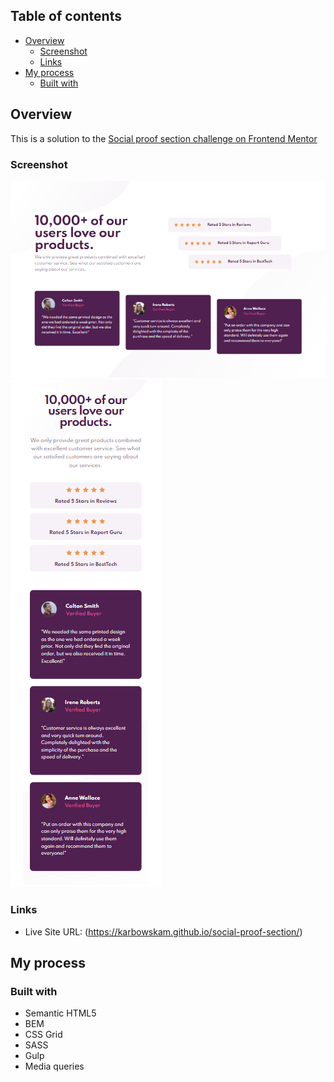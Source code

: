 ## Table of contents

- [Overview](#overview)
  - [Screenshot](#screenshot)
  - [Links](#links)
- [My process](#my-process)
  - [Built with](#built-with)

## Overview

This is a solution to the [Social proof section challenge on Frontend Mentor](https://www.frontendmentor.io/challenges/social-proof-section-6e0qTv_bA)


### Screenshot

![](src/img/screenshot-desktop.png)
![](src/img/screenshot-mobile.png)


### Links

- Live Site URL: (https://karbowskam.github.io/social-proof-section/)

## My process

### Built with

- Semantic HTML5
- BEM
- CSS Grid
- SASS
- Gulp
- Media queries